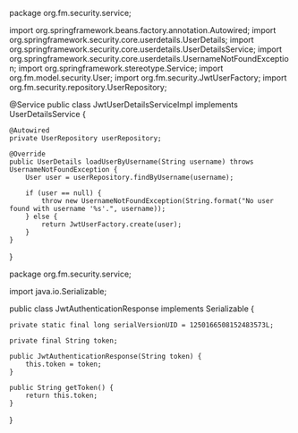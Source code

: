 package org.fm.security.service;

import org.springframework.beans.factory.annotation.Autowired;
import org.springframework.security.core.userdetails.UserDetails;
import org.springframework.security.core.userdetails.UserDetailsService;
import org.springframework.security.core.userdetails.UsernameNotFoundException;
import org.springframework.stereotype.Service;
import org.fm.model.security.User;
import org.fm.security.JwtUserFactory;
import org.fm.security.repository.UserRepository;

@Service
public class JwtUserDetailsServiceImpl implements UserDetailsService {

    @Autowired
    private UserRepository userRepository;

    @Override
    public UserDetails loadUserByUsername(String username) throws UsernameNotFoundException {
        User user = userRepository.findByUsername(username);

        if (user == null) {
            throw new UsernameNotFoundException(String.format("No user found with username '%s'.", username));
        } else {
            return JwtUserFactory.create(user);
        }
    }
}

package org.fm.security.service;

import java.io.Serializable;

public class JwtAuthenticationResponse implements Serializable {

    private static final long serialVersionUID = 1250166508152483573L;

    private final String token;

    public JwtAuthenticationResponse(String token) {
        this.token = token;
    }

    public String getToken() {
        return this.token;
    }
}

